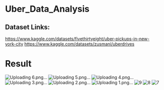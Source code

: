# Uber_Data_Analysis

## Dataset Links:
https://www.kaggle.com/datasets/fivethirtyeight/uber-pickups-in-new-york-city
https://www.kaggle.com/datasets/zusmani/uberdrives

# Result
![Uploading 6.png…]()
![Uploading 5.png…]()
![Uploading 4.png…]()
![Uploading 3.png…]()
![Uploading 2.png…]()
![Uploading 1.png…]()
![9](https://github.com/ParasPalli/Uber_Data_Analysis/assets/115391909/1607ddf7-7785-4b2d-a881-5a0de00a564e)
![8](https://github.com/ParasPalli/Uber_Data_Analysis/assets/115391909/c8c2c5ab-f9ac-4cac-b612-509d48d72bdd)
![7](https://github.com/ParasPalli/Uber_Data_Analysis/assets/115391909/5c61bbfb-c5f6-4838-b291-7a2d9757db26)
